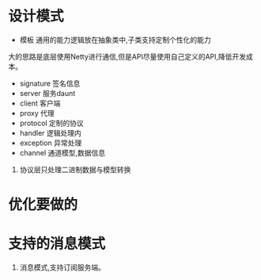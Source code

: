 
# 设计模式

- 模板
  通用的能力逻辑放在抽象类中,子类支持定制个性化的能力
  
  
  
大的思路是底层使用Netty进行通信,但是API尽量使用自己定义的API,降低开发成本。


- signature  签名信息
- server     服务daunt
- client     客户端
- proxy      代理
- protocol   定制的协议
- handler    逻辑处理内
- exception  异常处理
- channel    通道模型,数据信息  



1. 协议层只处理二进制数据与模型转换



# 优化要做的

# 支持的消息模式

1. 消息模式,支持订阅服务端。




